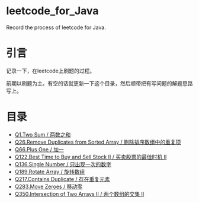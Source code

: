 # leetcode_for_Java
Record the process of leetcode for Java.

# 引言
记录一下，在leetcode上刷题的过程。

前期以刷题为主。有空的话就更新一下这个目录，然后顺带把有写问题的解题思路写上。

# 目录
-  [Q1.Two Sum / 两数之和](https://github.com/MaYuzhe/leetcode_for_Java/tree/master/src/q1_TwoSum)
-  [Q26.Remove Duplicates from Sorted Array / 删除排序数组中的重复项](https://github.com/MaYuzhe/leetcode_for_Java/tree/master/src/q26_RemoveDuplicatesfromSortedArray)
-  [Q66.Plus One / 加一](https://github.com/MaYuzhe/leetcode_for_Java/tree/master/src/q66_PlusOne)
-  [Q122.Best Time to Buy and Sell Stock II / 买卖股票的最佳时机 II](https://github.com/MaYuzhe/leetcode_for_Java/tree/master/src/q122_BestTimetoBuyandSellStock2)
-  [Q136.Single Number / 只出现一次的数字](https://github.com/MaYuzhe/leetcode_for_Java/tree/master/src/q136_SingleNumber)
-  [Q189.Rotate Array / 旋转数组](https://github.com/MaYuzhe/leetcode_for_Java/tree/master/src/q189_RotateArray)
-  [Q217.Contains Duplicate / 存在重复元素](https://github.com/MaYuzhe/leetcode_for_Java/tree/master/src/q217_ContainsDuplicate)
-  [Q283.Move Zeroes / 移动零](https://github.com/MaYuzhe/leetcode_for_Java/tree/master/src/q283_MoveZeroes)
-  [Q350.Intersection of Two Arrays II / 两个数组的交集 II](https://github.com/MaYuzhe/leetcode_for_Java/tree/master/src/q350_IntersectionofTwoArrays2)


